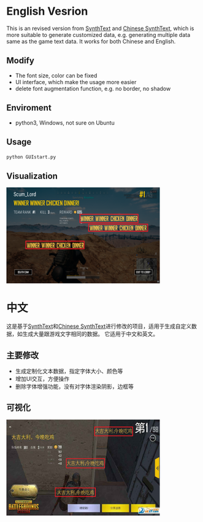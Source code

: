 # English Vesrion
This is an revised version from [SynthText](https://github.com/ankush-me/SynthText/) and [Chinese SynthText](https://github.com/JarveeLee/SynthText_Chinese_version), which is more suitable to generate customized data, e.g. generating multiple data same as the game text data. It works for both Chinese and English.

## Modify 
* The font size, color can be fixed 
* UI interface, which make the usage more easier
* delete font augmentation function, e.g. no border, no shadow 


## Enviroment
* python3, Windows, not sure on Ubuntu

## Usage
`python GUIstart.py`


## Visualization


<img src="./data/source/test3_vis.png" width = "400" height = "250" /> 


# 中文
这是基于[SynthText](https://github.com/ankush-me/SynthText/)和[Chinese SynthText](https://github.com/JarveeLee/SynthText_Chinese_version)进行修改的项目，适用于生成自定义数据，如生成大量跟游戏文字相同的数据。 它适用于中文和英文。

## 主要修改
* 生成定制化文本数据，指定字体大小、颜色等
* 增加UI交互，方便操作
* 删除字体增强功能，没有对字体渲染阴影，边框等

## 可视化
<img src="./data/source/test2_vis.png" width = "400" height = "250"/> 






